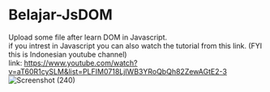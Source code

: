 # Belajar-JsDOM
Upload some file after learn DOM in Javascript.
<br>if you intrest in Javascript you can also watch the tutorial from this link. (FYI this is Indonesian youtube channel)
<br>link: https://www.youtube.com/watch?v=aT60R1cySLM&list=PLFIM0718LjIWB3YRoQbQh82ZewAGtE2-3
![Screenshot (240)](https://user-images.githubusercontent.com/77600520/145501196-af2e2b82-5622-4246-9cc7-6fd39f8dd1bb.png)
